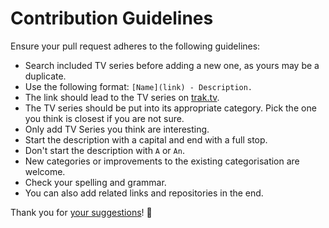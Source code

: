 # Contribution Guidelines
Ensure your pull request adheres to the following guidelines:
- Search included TV series before adding a new one, as yours may be a duplicate.
- Use the following format: `[Name](link) - Description.`
- The link should lead to the TV series on [trak.tv](https://trakt.tv).
- The TV series should be put into its appropriate category. Pick the one you think is closest if you are not sure.
- Only add TV Series you think are interesting.
- Start the description with a capital and end with a full stop.
- Don't start the description with `A` or `An`.
- New categories or improvements to the existing categorisation are welcome.
- Check your spelling and grammar.
- You can also add related links and repositories in the end.

Thank you for [your suggestions](../../edit/master/readme.md)! 💜